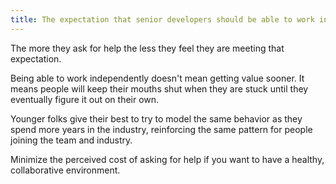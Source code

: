 ```yaml
---
title: The expectation that senior developers should be able to work independently is killing the team's ability to collaborate
---
```


The more they ask for help the less they feel they are meeting that expectation.

Being able to work independently doesn't mean getting value sooner. It means people will keep their mouths shut when they are stuck until they eventually figure it out on their own.

Younger folks give their best to try to model the same behavior as they spend more years in the industry, reinforcing the same pattern for people joining the team and industry.

Minimize the perceived cost of asking for help if you want to have a healthy, collaborative environment.
